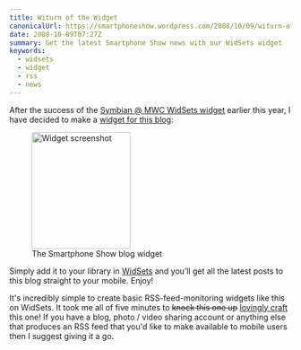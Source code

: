 ```yaml
---
title: Witurn of the Widget
canonicalUrl: https://smartphoneshow.wordpress.com/2008/10/09/witurn-of-the-widget/
date: 2008-10-09T07:27Z
summary: Get the latest Smartphone Show news with our WidSets widget
keywords:
  - widsets
  - widget
  - rss
  - news
---
```

After the success of the [Symbian @ MWC WidSets widget](/blog/2008/02/06/wicket-widsets-widget/) earlier this year, I have decided to make a [widget for this blog](https://web.archive.org/web/20081010094634/http://www.widsets.com/widget/366759581/):

<figure>
  <img src="/media/smartphone-show-2008/maximized.png" alt="Widget screenshot" width="176" height="208">
  <figcaption>The Smartphone Show blog widget</figcaption>
</figure>

Simply add it to your library in [WidSets](https://web.archive.org/web/20081010094612/https://www.widsets.com/) and you’ll get all the latest posts to this blog straight to your mobile. Enjoy!

It's incredibly simple to create basic RSS-feed-monitoring widgets like this on WidSets. It took me all of five minutes to <del>knock this one up</del> <ins>lovingly craft</ins> this one! If you have a blog, photo / video sharing account or anything else that produces an RSS feed that you'd like to make available to mobile users then I suggest giving it a go.
